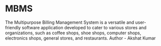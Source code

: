 # MBMS
The Multipurpose Billing Management System is a versatile and user-friendly software application developed to cater to various stores and organizations, such as coffee shops, shoe shops, computer shops, electronics shops, general stores, and restaurants. 
Author - Akshat Kumar

